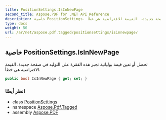 ```yaml
---
title: PositionSettings.IsInNewPage
second_title: Aspose.PDF for .NET API Reference
description: خاصية PositionSettings. تحصل أو تعين قيمة بوليانية تجبر هذه الفقرة على التوليد في صفحة جديدة. القيمة الافتراضية هي خطأ
type: docs
weight: 50
url: /ar/net/aspose.pdf.tagged/positionsettings/isinnewpage/
---
```

## خاصية PositionSettings.IsInNewPage

تحصل أو تعين قيمة بوليانية تجبر هذه الفقرة على التوليد في صفحة جديدة. القيمة الافتراضية هي خطأ.

```csharp
public bool IsInNewPage { get; set; }
```

### انظر أيضًا

* class [PositionSettings](../)
* namespace [Aspose.Pdf.Tagged](../../../aspose.pdf.tagged/)
* assembly [Aspose.PDF](../../../)